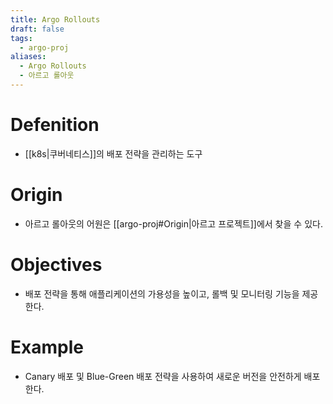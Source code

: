 ```yaml
---
title: Argo Rollouts
draft: false
tags:
  - argo-proj
aliases:
  - Argo Rollouts
  - 아르고 롤아웃
---
```

# Defenition
- [[k8s|쿠버네티스]]의 배포 전략을 관리하는 도구


# Origin
- 아르고 롤아웃의 어원은 [[argo-proj#Origin|아르고 프로젝트]]에서 찾을 수 있다.


# Objectives
- 배포 전략을 통해 애플리케이션의 가용성을 높이고, 롤백 및 모니터링 기능을 제공한다.


# Example
- Canary 배포 및 Blue-Green 배포 전략을 사용하여 새로운 버전을 안전하게 배포한다.

